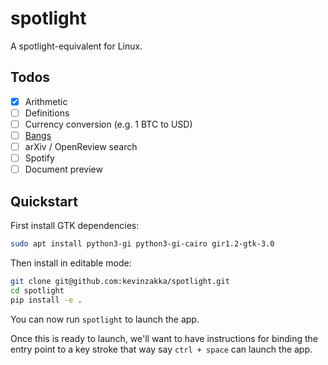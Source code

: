 # spotlight

A spotlight-equivalent for Linux.

## Todos

* [x] Arithmetic
* [ ] Definitions
* [ ] Currency conversion (e.g. 1 BTC to USD)
* [ ] [Bangs](https://help.duckduckgo.com/duckduckgo-help-pages/features/bangs/)
* [ ] arXiv / OpenReview search
* [ ] Spotify
* [ ] Document preview

## Quickstart

First install GTK dependencies:

```bash
sudo apt install python3-gi python3-gi-cairo gir1.2-gtk-3.0
```

Then install in editable mode:

```bash
git clone git@github.com:kevinzakka/spotlight.git
cd spotlight
pip install -e .
```

You can now run `spotlight` to launch the app.

Once this is ready to launch, we'll want to have instructions for binding the
entry point to a key stroke that way say `ctrl + space` can launch the app.
